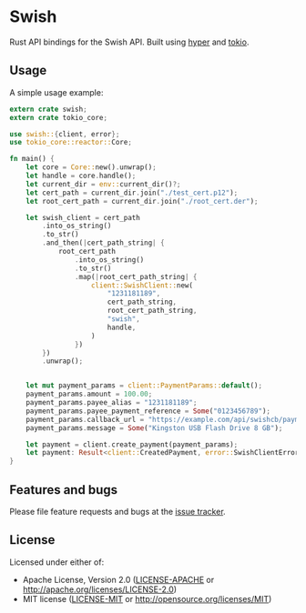 # Swish

Rust API bindings for the Swish API.
Built using [hyper](https://github.com/hyperium/hyper/) and [tokio](https://github.com/tokio-rs/tokio).

## Usage

A simple usage example:

```rust
extern crate swish;
extern crate tokio_core;

use swish::{client, error};
use tokio_core::reactor::Core;

fn main() {
    let core = Core::new().unwrap();
    let handle = core.handle();
    let current_dir = env::current_dir()?;
    let cert_path = current_dir.join("./test_cert.p12");
    let root_cert_path = current_dir.join("./root_cert.der");

    let swish_client = cert_path
        .into_os_string()
        .to_str()
        .and_then(|cert_path_string| {
            root_cert_path
                .into_os_string()
                .to_str()
                .map(|root_cert_path_string| {
                    client::SwishClient::new(
                        "1231181189",
                        cert_path_string,
                        root_cert_path_string,
                        "swish",
                        handle,
                    )
                })
        })
        .unwrap();


    let mut payment_params = client::PaymentParams::default();
    payment_params.amount = 100.00;
    payment_params.payee_alias = "1231181189";
    payment_params.payee_payment_reference = Some("0123456789");
    payment_params.callback_url = "https://example.com/api/swishcb/paymentrequests";
    payment_params.message = Some("Kingston USB Flash Drive 8 GB");

    let payment = client.create_payment(payment_params);
    let payment: Result<client::CreatedPayment, error::SwishClientError> = core.run(payment);
}
```

## Features and bugs

Please file feature requests and bugs at the [issue tracker][tracker].

[tracker]: https://github.com/drager/swish/issues

## License
Licensed under either of:

* Apache License, Version 2.0 ([LICENSE-APACHE](LICENSE-APACHE) or http://apache.org/licenses/LICENSE-2.0)
* MIT license ([LICENSE-MIT](LICENSE-MIT) or http://opensource.org/licenses/MIT)

